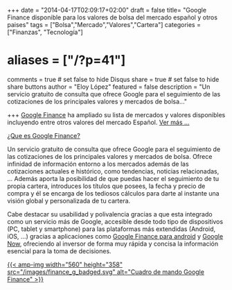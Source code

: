 +++
date = "2014-04-17T02:09:17+02:00"
draft = false
title= "Google Finance disponible para los valores de bolsa del mercado español y otros paises"
tags = ["Bolsa","Mercado","Valores","Cartera"]
categories = ["Finanzas", "Tecnología"]
# aliases = ["/?p=41"]
comments = true	# set false to hide Disqus
share = true	# set false to hide share buttons
author = "Eloy López"
featured = false
description = "Un servicio gratuito de consulta que ofrece Google para el seguimiento de las cotizaciones de los principales valores y mercados de bolsa..."

+++
<a title="Google Finance" href="https://www.google.com/finance" target="_blank">Google Finance</a> ha ampliado su lista de mercados y valores disponibles incluyendo entre otros valores del mercado Español. <a title="Noticia Google Finance en Google+" href="https://plus.google.com/116899029375914044550/posts/ZTREZ8KpNRL" target="_blank">Ver más &#8230;</a>

<a title="Google Finance según Wikipedia" href="http://es.wikipedia.org/wiki/Google_Finance" target="_blank">¿Que es Google Finance?</a>

Un servicio gratuito de consulta que ofrece Google para el seguimiento de las cotizaciones de los principales valores y mercados de bolsa. Ofrece infinidad de información entorno a los mercados además de las cotizaciones actuales e histórico, como tendencias, noticias relacionadas, &#8230; Además aporta la posibilidad de que puedas hacer el seguimiento de tu propia cartera, introduces los títulos que posees, la fecha y precio de compra y él se encarga de los tediosos cálculos para darte al instante una visión global y personalizada de tu cartera.

Cabe destacar su usabilidad y polivalencia gracias a que esta integrado como un servicio más de Google, accesible desde todo tipo de dispositivos (PC, tablet y smartphone) para las plataformas más extendidas (Android, iOS, &#8230;) gracias a aplicaciones como <a title="Google Finance Para Android" href="https://play.google.com/store/apps/details?id=com.google.android.apps.finance" target="_blank">Google Finance para android</a> y <a title="Google Now" href="http://www.google.com/landing/now/" target="_blank">Google Now</a>, ofreciendo al inversor de forma muy rápida y concisa la información esencial para la toma de decisiones.

[{{< amp-img width="560" height="358" src="/images/finance_g_badged.svg" alt="Cuadro de mando Google Finance" >}}](https://plus.google.com/116899029375914044550/posts/ZTREZ8KpNRL)
